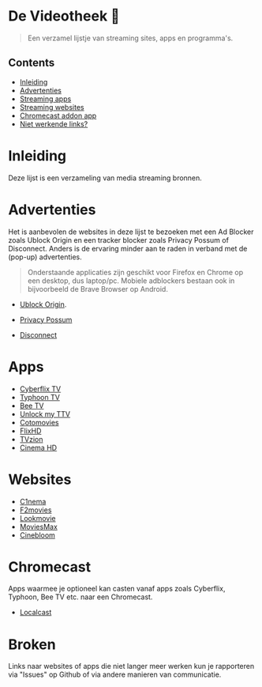# De Videotheek :movie_camera:
> Een verzamel lijstje van streaming sites, apps en programma's. 

## Contents 
- [Inleiding](#inleiding) 
- [Advertenties](#advertenties)
- [Streaming apps](#Apps)
- [Streaming websites](#Websites)
- [Chromecast addon app](#Chromecast)
- [Niet werkende links?](#broken)

# Inleiding
Deze lijst is een verzameling van media streaming bronnen. 

# Advertenties
Het is aanbevolen de websites in deze lijst te bezoeken met een Ad Blocker zoals Ublock Origin en een tracker blocker zoals Privacy Possum of Disconnect. Anders is de ervaring minder aan te raden in verband met de (pop-up) advertenties. 

> Onderstaande applicaties zijn geschikt voor Firefox en Chrome op een desktop, dus laptop/pc. Mobiele adblockers bestaan ook in bijvoorbeeld de Brave Browser op Android. 

- [Ublock Origin](https://chrome.google.com/webstore/detail/disconnect/jeoacafpbcihiomhlakheieifhpjdfeo?hl=nl). 

- [Privacy Possum](https://addons.mozilla.org/nl/firefox/addon/privacy-possum)  
- [Disconnect](https://addons.mozilla.org/nl/firefox/addon/disconnect/?src=search)  

# Apps
- [Cyberflix TV](https://mega.nz/#!l5IRnSKJ!BYexmD_Mstaju-sPsEu_9dj71xrJ9rG4mo7vEjxspPQ)
- [Typhoon TV](https://mega.nz/#!F9gxySKa!SzXVO1zV5r8mrcPzETPesHtwA8j49bJ6RcVGXX9WwKs)
- [Bee TV](https://mega.nz/#!h0RWhIAC!m9ujAUxVwUsiNOcWTJYMp6Ex7KUISWnMFD90J5g_4vo)
- [Unlock my TTV](https://mega.nz/#!9k50hSbY!cEUwVWlOjehBt_fKFTiI9VvL23F5sKyGpsiIdF3kyZY)
- [Cotomovies](https://mega.nz/#!ZtY2hCaB!LlCfpFLiOIBdCTkyhHFONFo_66MkI3-RjNnr_62Lt3c)
- [FlixHD](https://mega.nz/#!g0ZSgQQA!fxftzjCR6l-_l3AAe4Bc0IynDvJY64I8XWMpjDc2VIA)
- [TVzion](https://www.reddit.com/r/TVZionApp)
- [Cinema HD](https://www.reddit.com/r/TVZionApp) 

# Websites
- [C1nema](c1nema.com)
- [F2movies](f2movies.to)
- [Lookmovie](lookmovie.ag)
- [MoviesMax](moviesmax.net)
- [Cinebloom](cinebloom.org)

# Chromecast
Apps waarmee je optioneel kan casten vanaf apps zoals Cyberflix, Typhoon, Bee TV etc. naar een Chromecast. 
- [Localcast](https://play.google.com/store/apps/details?id=de.stefanpledl.localcast&hl=nl)  


# Broken
Links naar websites of apps die niet langer meer werken kun je rapporteren via "Issues" op Github of via andere manieren van communicatie. 

